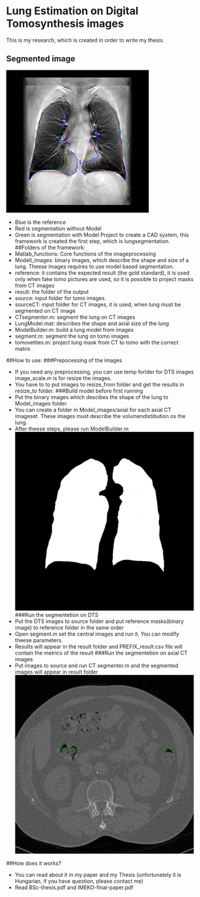 # Lung Estimation on Digital Tomosynthesis images
This is my research, which is created in order to write my thesis. 
## Segmented image
![Segmented Lung on DTS](result/LIDC_IDRI_0438_0.25_114.png?raw=true "Segmented Lung on DTS")
+ Blue is the reference
+ Red is segmentation without Model
+ Green is segmentation with Model
Project to create a CAD system, this framework is created the first step, which is lungsegmentation.
##Folders of the framework:
+ Matlab_functions: Core functions of the imageprocessing
+ Modell_images: binary images, which describe the shape and size of a lung. Theese images requires to use model based segmentation.
+ reference: it contains the expected result (the gold standard), it is used only when fake tomo pictures are used, so it is possible to project masks from CT images
+ result: the folder of the output
+ source: input folder for tomo images.
+ sourceCT: input folder for CT images, it is used, when lung must be segmented on CT image
+ CTsegmenter.m: segment the lung on CT images
+ LungModel.mat: describes the shape and axial size of the lung
+ ModelBuilder.m: build a lung model from images
+ segment.m: segment the lung on tomo images
+ tomovetites.m: project lung mask from CT to tomo with the correct matrix

##How to use:
###Prepocessing of the images
+ If you need any preprocessing, you can use temp forlder for DTS images image_scale.m is for resize the images.
+ You have to to put images to resize_from folder and get the results in resize_to folder.
###Build model before first running
+ Put the binary images which descibes the shape of the lung to Model_images folder.
+ You can create a folder in Model_images/axial for each axial CT imageset. These images must describe the volumendistibution os the lung.
+ After theese steps, please run ModelBuilder.m
![Segmented lung on CT slice](Modell_images/MASK139.png?raw=true "Reference Lung")
###Run the segmentetion on DTS
+ Put the DTS images to source folder and put reference masks(binary image) to reference folder in the same order
+ Open segment.m set the central images and run it. You can modify theese parameters.
+ Results will appear in the result folder and PREFIX_result.csv file will contain the metrics of the result
###Run the segmentetion on axial CT images
+ Put images to source and run CT segmenter.m and the segmented images will appear in result folder
![Segmented lung on CT slice](temp/segmented/ct/CT001.png?raw=true "Segmented lung on CT slice")

##How does it works?
+ You can read about it in my paper and my Thesis (unfortunately it is Hungarian, if you have question, please contact me)
+ Read BSc-thesis.pdf and IMEKO-final-paper.pdf
